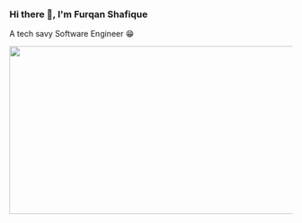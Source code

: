 <h3> Hi there 👋, I'm Furqan Shafique</h3>
<p> <h7> A tech savy Software Engineer 😁 </h7> </p>
<p align="center">
  <img width="900" height="300" src="https://github.com/freekmurze/freekmurze/raw/master/dino.gif">
</p>

